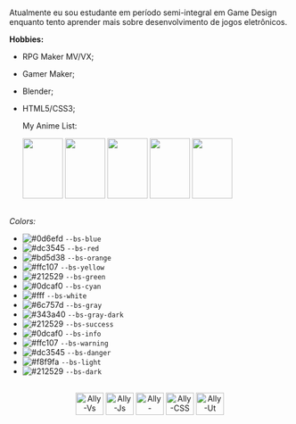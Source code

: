 ### 
Atualmente eu sou estudante em período semi-integral em Game Design enquanto tento aprender mais sobre desenvolvimento de jogos eletrônicos.


**Hobbies:**
- RPG Maker MV/VX;
- Gamer Maker;
- Blender;
- HTML5/CSS3;

   <p>
  My Anime List:<p></p>
    <div class="characters">
      <img src="https://cdn.myanimelist.net/images/characters/8/444198.jpg" width="72" height="108" alt="" />
      <img src="https://cdn.myanimelist.net/images/characters/7/461218.jpg" width="72" height="108" alt="" />
      <img src="https://cdn.myanimelist.net/images/characters/6/328151.jpg" width="72" height="108" alt="" />
      <img src="https://cdn.myanimelist.net/images/characters/5/486674.jpg" width="72" height="108" alt="" />
      <img src="https://cdn.myanimelist.net/images/characters/7/318163.jpg" width="72" height="108" alt="" />
    </div>
       </p>
 
  ##
  
*Colors:*<p></p>
- ![#0d6efd](https://placehold.co/15x15/0d6efd/0d6efd.png) `--bs-blue`
- ![#dc3545](https://placehold.co/15x15/dc3545/dc3545.png) `--bs-red`
- ![#bd5d38](https://placehold.co/15x15/bd5d38/bd5d38.png) `--bs-orange`
- ![#ffc107](https://placehold.co/15x15/ffc107/ffc107.png) `--bs-yellow`
- ![#212529](https://placehold.co/15x15/212529/212529.png) `--bs-green`
- ![#0dcaf0](https://placehold.co/15x15/0dcaf0/0dcaf0.png) `--bs-cyan`
- ![#fff](https://placehold.co/15x15/fff/fff.png) `--bs-white`
- ![#6c757d](https://placehold.co/15x15/6c757d/6c757d.png) `--bs-gray`
- ![#343a40](https://placehold.co/15x15/343a40/343a40.png) `--bs-gray-dark`
- ![#212529](https://placehold.co/15x15/212529/212529.png) `--bs-success`
- ![#0dcaf0](https://placehold.co/15x15/0dcaf0/0dcaf0.png) `--bs-info`
- ![#ffc107](https://placehold.co/15x15/ffc107/ffc107.png) `--bs-warning`
- ![#dc3545](https://placehold.co/15x15/dc3545/dc3545.png) `--bs-danger`
- ![#f8f9fa](https://placehold.co/15x15/f8f9fa/f8f9fa.png) `--bs-light`
- ![#212529](https://placehold.co/15x15/212529/212529.png) `--bs-dark`
   
##

 <div style="display: inline_block">
   <p align="center">
  <img align="center" alt="Ally-Vs" height="40" width="50" src="https://cdn.jsdelivr.net/gh/devicons/devicon/icons/visualstudio/visualstudio-plain.svg" />
  <img align="center" alt="Ally-Js" height="40" width="50" src="https://cdn.jsdelivr.net/gh/devicons/devicon/icons/javascript/javascript-original.svg" />
  <img align="center" alt="Ally-HTML5" height="40" width="50" src="https://cdn.jsdelivr.net/gh/devicons/devicon/icons/html5/html5-original.svg" />
  <img align="center" alt="Ally-CSS" height="40" width="50" src="https://cdn.jsdelivr.net/gh/devicons/devicon/icons/css3/css3-original-wordmark.svg" />
  <img align="center" alt="Ally-Ut" height="40" width="50" src="https://cdn.jsdelivr.net/gh/devicons/devicon/icons/unity/unity-original.svg" />
      </p>
 </div>


